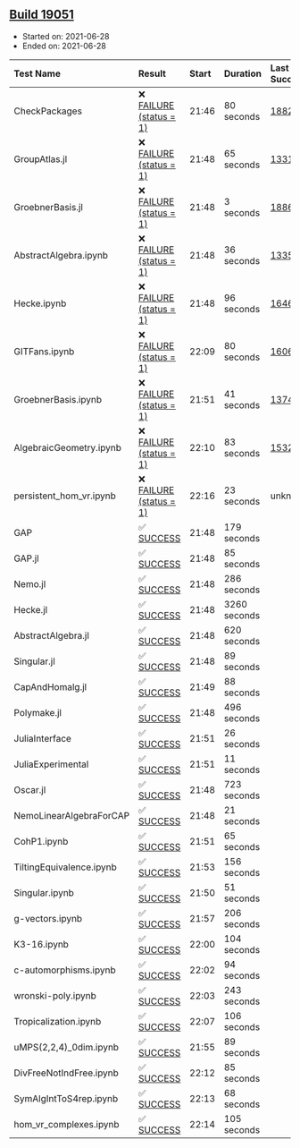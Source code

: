 ## [Build 19051](https://oscarci.mathematik.uni-kl.de/job/oscar/19051/)

* Started on: 2021-06-28
* Ended on: 2021-06-28

| Test Name    | Result | Start | Duration | Last Success | First Failure |
|:-------------|:-------|:------|:---------|:-------------|:--------------|
| CheckPackages | ❌ [FAILURE (status = 1)](https://oscarci.mathematik.uni-kl.de/job/oscar/19051/artifact/logs/build-19051/CheckPackages.log) | 21:46 | 80 seconds | [18822](https://oscarci.mathematik.uni-kl.de/job/oscar/18822/) | [18823](https://oscarci.mathematik.uni-kl.de/job/oscar/18823/) |
| GroupAtlas.jl | ❌ [FAILURE (status = 1)](https://oscarci.mathematik.uni-kl.de/job/oscar/19051/artifact/logs/build-19051/GroupAtlas.jl.log) | 21:48 | 65 seconds | [13311](https://oscarci.mathematik.uni-kl.de/job/oscar/13311/) | [13312](https://oscarci.mathematik.uni-kl.de/job/oscar/13312/) |
| GroebnerBasis.jl | ❌ [FAILURE (status = 1)](https://oscarci.mathematik.uni-kl.de/job/oscar/19051/artifact/logs/build-19051/GroebnerBasis.jl.log) | 21:48 | 3 seconds | [18864](https://oscarci.mathematik.uni-kl.de/job/oscar/18864/) | [18865](https://oscarci.mathematik.uni-kl.de/job/oscar/18865/) |
| AbstractAlgebra.ipynb | ❌ [FAILURE (status = 1)](https://oscarci.mathematik.uni-kl.de/job/oscar/19051/artifact/logs/build-19051/AbstractAlgebra.ipynb.log) | 21:48 | 36 seconds | [13355](https://oscarci.mathematik.uni-kl.de/job/oscar/13355/) | [13356](https://oscarci.mathematik.uni-kl.de/job/oscar/13356/) |
| Hecke.ipynb | ❌ [FAILURE (status = 1)](https://oscarci.mathematik.uni-kl.de/job/oscar/19051/artifact/logs/build-19051/Hecke.ipynb.log) | 21:48 | 96 seconds | [16463](https://oscarci.mathematik.uni-kl.de/job/oscar/16463/) | [16464](https://oscarci.mathematik.uni-kl.de/job/oscar/16464/) |
| GITFans.ipynb | ❌ [FAILURE (status = 1)](https://oscarci.mathematik.uni-kl.de/job/oscar/19051/artifact/logs/build-19051/GITFans.ipynb.log) | 22:09 | 80 seconds | [16068](https://oscarci.mathematik.uni-kl.de/job/oscar/16068/) | [16069](https://oscarci.mathematik.uni-kl.de/job/oscar/16069/) |
| GroebnerBasis.ipynb | ❌ [FAILURE (status = 1)](https://oscarci.mathematik.uni-kl.de/job/oscar/19051/artifact/logs/build-19051/GroebnerBasis.ipynb.log) | 21:51 | 41 seconds | [13748](https://oscarci.mathematik.uni-kl.de/job/oscar/13748/) | [13749](https://oscarci.mathematik.uni-kl.de/job/oscar/13749/) |
| AlgebraicGeometry.ipynb | ❌ [FAILURE (status = 1)](https://oscarci.mathematik.uni-kl.de/job/oscar/19051/artifact/logs/build-19051/AlgebraicGeometry.ipynb.log) | 22:10 | 83 seconds | [15322](https://oscarci.mathematik.uni-kl.de/job/oscar/15322/) | [15323](https://oscarci.mathematik.uni-kl.de/job/oscar/15323/) |
| persistent_hom_vr.ipynb | ❌ [FAILURE (status = 1)](https://oscarci.mathematik.uni-kl.de/job/oscar/19051/artifact/logs/build-19051/persistent_hom_vr.ipynb.log) | 22:16 | 23 seconds | unknown | unknown |
| GAP | ✅ [SUCCESS](https://oscarci.mathematik.uni-kl.de/job/oscar/19051/artifact/logs/build-19051/GAP.log) | 21:48 | 179 seconds |  |  |
| GAP.jl | ✅ [SUCCESS](https://oscarci.mathematik.uni-kl.de/job/oscar/19051/artifact/logs/build-19051/GAP.jl.log) | 21:48 | 85 seconds |  |  |
| Nemo.jl | ✅ [SUCCESS](https://oscarci.mathematik.uni-kl.de/job/oscar/19051/artifact/logs/build-19051/Nemo.jl.log) | 21:48 | 286 seconds |  |  |
| Hecke.jl | ✅ [SUCCESS](https://oscarci.mathematik.uni-kl.de/job/oscar/19051/artifact/logs/build-19051/Hecke.jl.log) | 21:48 | 3260 seconds |  |  |
| AbstractAlgebra.jl | ✅ [SUCCESS](https://oscarci.mathematik.uni-kl.de/job/oscar/19051/artifact/logs/build-19051/AbstractAlgebra.jl.log) | 21:48 | 620 seconds |  |  |
| Singular.jl | ✅ [SUCCESS](https://oscarci.mathematik.uni-kl.de/job/oscar/19051/artifact/logs/build-19051/Singular.jl.log) | 21:48 | 89 seconds |  |  |
| CapAndHomalg.jl | ✅ [SUCCESS](https://oscarci.mathematik.uni-kl.de/job/oscar/19051/artifact/logs/build-19051/CapAndHomalg.jl.log) | 21:49 | 88 seconds |  |  |
| Polymake.jl | ✅ [SUCCESS](https://oscarci.mathematik.uni-kl.de/job/oscar/19051/artifact/logs/build-19051/Polymake.jl.log) | 21:48 | 496 seconds |  |  |
| JuliaInterface | ✅ [SUCCESS](https://oscarci.mathematik.uni-kl.de/job/oscar/19051/artifact/logs/build-19051/JuliaInterface.log) | 21:51 | 26 seconds |  |  |
| JuliaExperimental | ✅ [SUCCESS](https://oscarci.mathematik.uni-kl.de/job/oscar/19051/artifact/logs/build-19051/JuliaExperimental.log) | 21:51 | 11 seconds |  |  |
| Oscar.jl | ✅ [SUCCESS](https://oscarci.mathematik.uni-kl.de/job/oscar/19051/artifact/logs/build-19051/Oscar.jl.log) | 21:48 | 723 seconds |  |  |
| NemoLinearAlgebraForCAP | ✅ [SUCCESS](https://oscarci.mathematik.uni-kl.de/job/oscar/19051/artifact/logs/build-19051/NemoLinearAlgebraForCAP.log) | 21:48 | 21 seconds |  |  |
| CohP1.ipynb | ✅ [SUCCESS](https://oscarci.mathematik.uni-kl.de/job/oscar/19051/artifact/logs/build-19051/CohP1.ipynb.log) | 21:51 | 65 seconds |  |  |
| TiltingEquivalence.ipynb | ✅ [SUCCESS](https://oscarci.mathematik.uni-kl.de/job/oscar/19051/artifact/logs/build-19051/TiltingEquivalence.ipynb.log) | 21:53 | 156 seconds |  |  |
| Singular.ipynb | ✅ [SUCCESS](https://oscarci.mathematik.uni-kl.de/job/oscar/19051/artifact/logs/build-19051/Singular.ipynb.log) | 21:50 | 51 seconds |  |  |
| g-vectors.ipynb | ✅ [SUCCESS](https://oscarci.mathematik.uni-kl.de/job/oscar/19051/artifact/logs/build-19051/g-vectors.ipynb.log) | 21:57 | 206 seconds |  |  |
| K3-16.ipynb | ✅ [SUCCESS](https://oscarci.mathematik.uni-kl.de/job/oscar/19051/artifact/logs/build-19051/K3-16.ipynb.log) | 22:00 | 104 seconds |  |  |
| c-automorphisms.ipynb | ✅ [SUCCESS](https://oscarci.mathematik.uni-kl.de/job/oscar/19051/artifact/logs/build-19051/c-automorphisms.ipynb.log) | 22:02 | 94 seconds |  |  |
| wronski-poly.ipynb | ✅ [SUCCESS](https://oscarci.mathematik.uni-kl.de/job/oscar/19051/artifact/logs/build-19051/wronski-poly.ipynb.log) | 22:03 | 243 seconds |  |  |
| Tropicalization.ipynb | ✅ [SUCCESS](https://oscarci.mathematik.uni-kl.de/job/oscar/19051/artifact/logs/build-19051/Tropicalization.ipynb.log) | 22:07 | 106 seconds |  |  |
| uMPS(2,2,4)_0dim.ipynb | ✅ [SUCCESS](https://oscarci.mathematik.uni-kl.de/job/oscar/19051/artifact/logs/build-19051/uMPS-2-2-4-_0dim.ipynb.log) | 21:55 | 89 seconds |  |  |
| DivFreeNotIndFree.ipynb | ✅ [SUCCESS](https://oscarci.mathematik.uni-kl.de/job/oscar/19051/artifact/logs/build-19051/DivFreeNotIndFree.ipynb.log) | 22:12 | 85 seconds |  |  |
| SymAlgIntToS4rep.ipynb | ✅ [SUCCESS](https://oscarci.mathematik.uni-kl.de/job/oscar/19051/artifact/logs/build-19051/SymAlgIntToS4rep.ipynb.log) | 22:13 | 68 seconds |  |  |
| hom_vr_complexes.ipynb | ✅ [SUCCESS](https://oscarci.mathematik.uni-kl.de/job/oscar/19051/artifact/logs/build-19051/hom_vr_complexes.ipynb.log) | 22:14 | 105 seconds |  |  |
